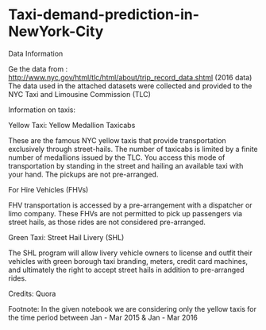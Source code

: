 # Taxi-demand-prediction-in-NewYork-City




Data Information

Ge the data from : http://www.nyc.gov/html/tlc/html/about/trip_record_data.shtml (2016 data) The data used in the attached datasets were collected and provided to the NYC Taxi and Limousine Commission (TLC) 

Information on taxis:

Yellow Taxi: Yellow Medallion Taxicabs

These are the famous NYC yellow taxis that provide transportation exclusively through street-hails. The number of taxicabs is limited by a finite number of medallions issued by the TLC. You access this mode of transportation by standing in the street and hailing an available taxi with your hand. The pickups are not pre-arranged.

For Hire Vehicles (FHVs) 

FHV transportation is accessed by a pre-arrangement with a dispatcher or limo company. These FHVs are not permitted to pick up passengers via street hails, as those rides are not considered pre-arranged. 

Green Taxi: Street Hail Livery (SHL) 

The SHL program will allow livery vehicle owners to license and outfit their vehicles with green borough taxi branding, meters, credit card machines, and ultimately the right to accept street hails in addition to pre-arranged rides. 

Credits: Quora

Footnote:
In the given notebook we are considering only the yellow taxis for the time period between Jan - Mar 2015 & Jan - Mar 2016
